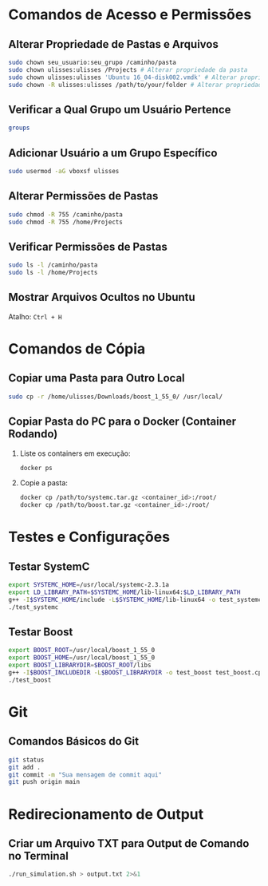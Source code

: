 
# Comandos de Acesso e Permissões

## Alterar Propriedade de Pastas e Arquivos

```bash
sudo chown seu_usuario:seu_grupo /caminho/pasta
sudo chown ulisses:ulisses /Projects # Alterar propriedade da pasta
sudo chown ulisses:ulisses 'Ubuntu 16_04-disk002.vmdk' # Alterar propriedade do arquivo
sudo chown -R ulisses:ulisses /path/to/your/folder # Alterar propriedade de todos os arquivos de uma pasta
```

## Verificar a Qual Grupo um Usuário Pertence

```bash
groups
```

## Adicionar Usuário a um Grupo Específico

```bash
sudo usermod -aG vboxsf ulisses
```

## Alterar Permissões de Pastas

```bash
sudo chmod -R 755 /caminho/pasta
sudo chmod -R 755 /home/Projects
```

## Verificar Permissões de Pastas

```bash
sudo ls -l /caminho/pasta
sudo ls -l /home/Projects
```

## Mostrar Arquivos Ocultos no Ubuntu

Atalho: `Ctrl + H`

# Comandos de Cópia

## Copiar uma Pasta para Outro Local

```bash
sudo cp -r /home/ulisses/Downloads/boost_1_55_0/ /usr/local/
```

## Copiar Pasta do PC para o Docker (Container Rodando)

1. Liste os containers em execução:

    ```bash
    docker ps
    ```

2. Copie a pasta:

    ```bash
    docker cp /path/to/systemc.tar.gz <container_id>:/root/
    docker cp /path/to/boost.tar.gz <container_id>:/root/
    ```

# Testes e Configurações

## Testar SystemC

```bash
export SYSTEMC_HOME=/usr/local/systemc-2.3.1a
export LD_LIBRARY_PATH=$SYSTEMC_HOME/lib-linux64:$LD_LIBRARY_PATH
g++ -I$SYSTEMC_HOME/include -L$SYSTEMC_HOME/lib-linux64 -o test_systemc test_systemc.cpp -lsystemc -lm
./test_systemc
```

## Testar Boost

```bash
export BOOST_ROOT=/usr/local/boost_1_55_0
export BOOST_HOME=/usr/local/boost_1_55_0
export BOOST_LIBRARYDIR=$BOOST_ROOT/libs
g++ -I$BOOST_INCLUDEDIR -L$BOOST_LIBRARYDIR -o test_boost test_boost.cpp -lboost_system -lboost_filesystem
./test_boost
```

# Git

## Comandos Básicos do Git

```bash
git status
git add .
git commit -m "Sua mensagem de commit aqui"
git push origin main
```

# Redirecionamento de Output

## Criar um Arquivo TXT para Output de Comando no Terminal

```bash
./run_simulation.sh > output.txt 2>&1
```